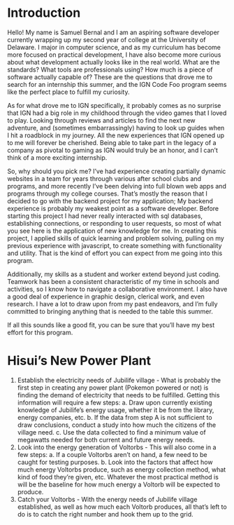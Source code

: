 # Introduction
Hello! My name is Samuel Bernal and I am an aspiring software developer currently wrapping up my second year of college at the University of Delaware. I major in computer science, and as my curriculum has become more focused on practical development, I have also become more curious about what development actually looks like in the real world. What are the standards? What tools are professionals using? How much is a piece of software actually capable of? These are the questions that drove me to search for an internship this summer, and the IGN Code Foo program seems like the perfect place to fulfill my curiosity.

As for what drove me to IGN specifically, it probably comes as no surprise that IGN had a big role in my childhood through the video games that I loved to play. Looking through reviews and articles to find the next new adventure, and (sometimes embarrassingly) having to look up guides when I hit a roadblock in my journey. All the new experiences that IGN opened up to me will forever be cherished. Being able to take part in the legacy of a company as pivotal to gaming as IGN would truly be an honor, and I can’t think of a more exciting internship.

So, why should you pick me? I’ve had experience creating partially dynamic websites in a team for years through various after school clubs and programs, and more recently I’ve been delving into full blown web apps and programs through my college courses. That’s mostly the reason that I decided to go with the backend project for my application; My backend experience is probably my weakest point as a software developer. Before starting this project I had never really interacted with sql databases, establishing connections, or responding to user requests, so most of what you see here is the application of new knowledge for me. In creating this project, I applied skills of quick learning and problem solving, pulling on my previous experience with javascript, to create something with functionality and utility. That is the kind of effort you can expect from me going into this program.

Additionally, my skills as a student and worker extend beyond just coding. Teamwork has been a consistent characteristic of my time in schools and activities, so I know how to navigate a collaborative environment. I also have a good deal of experience in graphic design, clerical work, and even research. I have a lot to draw upon from my past endeavors, and I’m fully committed to bringing anything that is needed to the table this summer. 

If all this sounds like a good fit, you can be sure that you’ll have my best effort for this program.

# Hisui’s New Power Plant
1. Establish the electricity needs of Jubilife village - What is probably the first step in creating any power plant (Pokemon powered or not) is finding the demand of electricity that needs to be fulfilled. Getting this information will require a few steps:
    a. Draw upon currently existing knowledge of Jubilife’s energy usage, whether it be from the library, energy companies, etc.
    b. If the data from step A is not sufficient to draw conclusions, conduct a study into how much the citizens of the village need.
    c. Use the data collected to find a minimum value of megawatts needed for both current and future energy needs.
2. Look into the energy generation of Voltorbs - This will also come in a few steps:
    a. If a couple Voltorbs aren’t on hand, a few need to be caught for testing purposes.
    b. Look into the factors that affect how much energy Voltorbs produce, such as energy collection method, what kind of food they’re given, etc. Whatever the most practical method is will be the baseline for how much energy a Voltorb will be expected to produce.
3. Catch your Voltorbs - With the energy needs of Jubilife village established, as well as how much each Voltorb produces, all that’s left to do is to catch the right number and hook them up to the grid.
